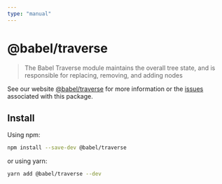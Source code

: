 ```yaml
---
type: "manual"
---
```


# @babel/traverse

> The Babel Traverse module maintains the overall tree state, and is responsible for replacing, removing, and adding nodes

See our website [@babel/traverse](https://babeljs.io/docs/babel-traverse) for more information or the [issues](https://github.com/babel/babel/issues?utf8=%E2%9C%93&q=is%3Aissue+label%3A%22pkg%3A%20traverse%22+is%3Aopen) associated with this package.

## Install

Using npm:

```sh
npm install --save-dev @babel/traverse
```

or using yarn:

```sh
yarn add @babel/traverse --dev
```
